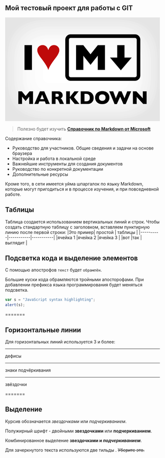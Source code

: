 ## Мой тестовый проект для работы с GIT

![I love Markdown!](/images/ILMarkdown.png)

>Полезно будет изучить [**Справочник по Markdown от Microsoft**](https://docs.microsoft.com/ru-ru/contribute/markdown-reference)

Содержание справочника:
* Руководство для участников. Общие сведения и задачи на основе браузера
* Настройка и работа в локальной среде
* Важнейшие инструменты для создания документов
* Руководство по конкретной документации
* Дополнительные ресурсы

Кроме того, в сети имеется уйма шпаргалок по языку Markdown, которые могут пригодиться и в процессе изучения, и при повседневной работе.


## Таблицы

Таблица создается использованием вертикальных линий и строк.
Чтобы создать стандартную таблицу с заголовком, вставляем пунктирную линию после первой строки:
|Это пример|  простой  |  таблицы  |
|----------|-----------|-----------|
|ячейка 1  |ячейка 2   |ячейка 3   |
|вот       |так        |выглядит   |


## Подсветка кода и выделение элементов

С помощью апострофов `текст` будет `обрамлён`.

Большие куски кода обрамляются тройными апосторофами.
При добавлении префикса языка программирования будет меняться подсветка.

```javascript
var s = "JavaScript syntax highlighting";
alert(s);
``````

=======
## Горизонтальные линии

Для горизонтальных линий используется 3 и более:
- - -
дефисы
___
знаки подчёркивания

***
звёздочки

=======
## Выделение
Курсив обозначается *звездочками* или _подчеркиванием_.

Полужирный шрифт - двойными **звездочками** или __подчеркиванием__.

Комбинированное выделение **звездочками и _подчеркиванием_**.

Для зачеркнутого текста используются две тильды . ~~Уберите это.~~

